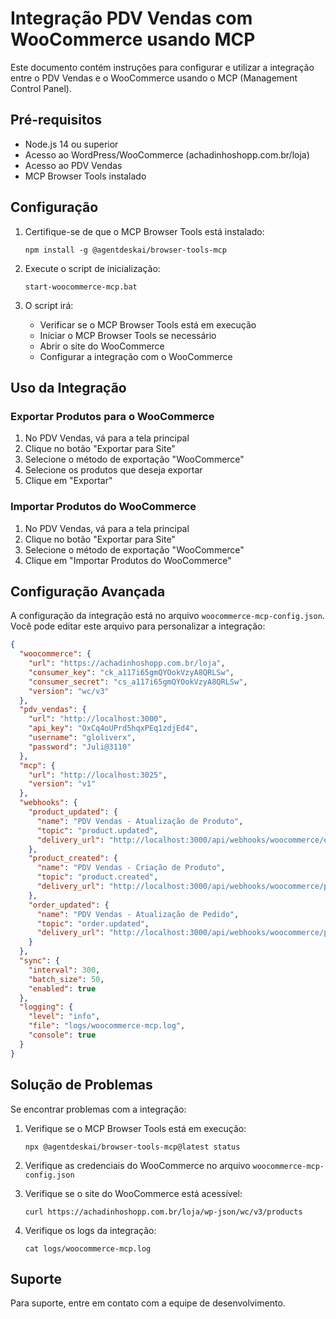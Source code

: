 # Integração PDV Vendas com WooCommerce usando MCP

Este documento contém instruções para configurar e utilizar a integração entre o PDV Vendas e o WooCommerce usando o MCP (Management Control Panel).

## Pré-requisitos

- Node.js 14 ou superior
- Acesso ao WordPress/WooCommerce (achadinhoshopp.com.br/loja)
- Acesso ao PDV Vendas
- MCP Browser Tools instalado

## Configuração

1. Certifique-se de que o MCP Browser Tools está instalado:
   ```
   npm install -g @agentdeskai/browser-tools-mcp
   ```

2. Execute o script de inicialização:
   ```
   start-woocommerce-mcp.bat
   ```

3. O script irá:
   - Verificar se o MCP Browser Tools está em execução
   - Iniciar o MCP Browser Tools se necessário
   - Abrir o site do WooCommerce
   - Configurar a integração com o WooCommerce

## Uso da Integração

### Exportar Produtos para o WooCommerce

1. No PDV Vendas, vá para a tela principal
2. Clique no botão "Exportar para Site"
3. Selecione o método de exportação "WooCommerce"
4. Selecione os produtos que deseja exportar
5. Clique em "Exportar"

### Importar Produtos do WooCommerce

1. No PDV Vendas, vá para a tela principal
2. Clique no botão "Exportar para Site"
3. Selecione o método de exportação "WooCommerce"
4. Clique em "Importar Produtos do WooCommerce"

## Configuração Avançada

A configuração da integração está no arquivo `woocommerce-mcp-config.json`. Você pode editar este arquivo para personalizar a integração:

```json
{
  "woocommerce": {
    "url": "https://achadinhoshopp.com.br/loja",
    "consumer_key": "ck_a117i65gmQYOokVzyA8QRLSw",
    "consumer_secret": "cs_a117i65gmQYOokVzyA8QRLSw",
    "version": "wc/v3"
  },
  "pdv_vendas": {
    "url": "http://localhost:3000",
    "api_key": "OxCq4oUPrd5hqxPEq1zdjEd4",
    "username": "gloliverx",
    "password": "Juli@3110"
  },
  "mcp": {
    "url": "http://localhost:3025",
    "version": "v1"
  },
  "webhooks": {
    "product_updated": {
      "name": "PDV Vendas - Atualização de Produto",
      "topic": "product.updated",
      "delivery_url": "http://localhost:3000/api/webhooks/woocommerce/estoque"
    },
    "product_created": {
      "name": "PDV Vendas - Criação de Produto",
      "topic": "product.created",
      "delivery_url": "http://localhost:3000/api/webhooks/woocommerce/produto"
    },
    "order_updated": {
      "name": "PDV Vendas - Atualização de Pedido",
      "topic": "order.updated",
      "delivery_url": "http://localhost:3000/api/webhooks/woocommerce/pedido"
    }
  },
  "sync": {
    "interval": 300,
    "batch_size": 50,
    "enabled": true
  },
  "logging": {
    "level": "info",
    "file": "logs/woocommerce-mcp.log",
    "console": true
  }
}
```

## Solução de Problemas

Se encontrar problemas com a integração:

1. Verifique se o MCP Browser Tools está em execução:
   ```
   npx @agentdeskai/browser-tools-mcp@latest status
   ```

2. Verifique as credenciais do WooCommerce no arquivo `woocommerce-mcp-config.json`

3. Verifique se o site do WooCommerce está acessível:
   ```
   curl https://achadinhoshopp.com.br/loja/wp-json/wc/v3/products
   ```

4. Verifique os logs da integração:
   ```
   cat logs/woocommerce-mcp.log
   ```

## Suporte

Para suporte, entre em contato com a equipe de desenvolvimento.
